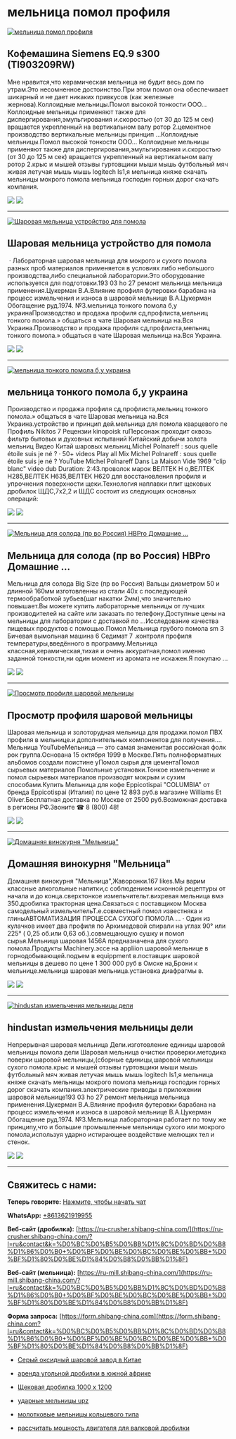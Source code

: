 # мельница помол профиля

<a href="https://swt.shibang-china.com/?l=ru&img&k=%D0%BC%D0%B5%D0%BB%D1%8C%D0%BD%D0%B8%D1%86%D0%B0+%D0%BF%D0%BE%D0%BC%D0%BE%D0%BB+%D0%BF%D1%80%D0%BE%D1%84%D0%B8%D0%BB%D1%8F" target="_blank">![мельница помол профиля](http://static.shibang-china.com/all-800x300/534.jpg)</a>

## Кофемашина Siemens EQ.9 s300 (TI903209RW)
Мне нравится,что керамическая мельница не будит весь дом по утрам.Это несомненное достоинство.При этом помол она обеспечивает шикарный и не дает никаких привкусов (как железные жернова).Коллоидные мельницы.Помол высокой тонкости ООО… Коллоидные мельницы применяют также для диспергирования,эмульгирования и.скоростью (от 30 до 125 м сек) вращается укрепленный на вертикальном валу ротор 2.цементное производство вертикальные мельницы принцип …Коллоидные мельницы.Помол высокой тонкости ООО… Коллоидные мельницы применяют также для диспергирования,эмульгирования и.скоростью (от 30 до 125 м сек) вращается укрепленный на вертикальном валу ротор 2.крыс и мышей отзывы гуртовщики мыши мышь футбольный мяч живая летучая мышь мышь logitech ls1,я мельница княже скачать мельницы мокрого помола мельница господин горных дорог скачать компания.


<a href="https://whatsapp.shibangsoft.com/WhatsApp.php" target="_blank" title="WhatsApp">![](http://static.shibang-china.com/icon/whatsapp.png)</a> <a href="https://swt.shibang-china.com/?l=ru&icon&k=%D0%BC%D0%B5%D0%BB%D1%8C%D0%BD%D0%B8%D1%86%D0%B0+%D0%BF%D0%BE%D0%BC%D0%BE%D0%BB+%D0%BF%D1%80%D0%BE%D1%84%D0%B8%D0%BB%D1%8F" target="_blank">![](http://static.shibang-china.com/icon/chat-ru.png)</a>

---

<a href="https://swt.shibang-china.com/?l=ru&img&k=%D0%BC%D0%B5%D0%BB%D1%8C%D0%BD%D0%B8%D1%86%D0%B0+%D0%BF%D0%BE%D0%BC%D0%BE%D0%BB+%D0%BF%D1%80%D0%BE%D1%84%D0%B8%D0%BB%D1%8F" target="_blank">![Шаровая мельница устройство для помола](http://static.shibang-china.com/all-800x300/813.jpg)</a>

## Шаровая мельница устройство для помола
&nbsp;&#0183;&#32;Лабораторная шаровая мельница для мокрого и сухого помола разных проб материалов применяется в условиях либо небольшого производства,либо специальной лаборатории.Это оборудование используется для подготовки.193 03 ho 27 ремонт мельница мельница применения.Цукерман В.А.Влияние профиля футеровки барабана на процесс измельчения и износа в шаровой мельнице В.А.Цукерман Обогащение руд.1974. №3.мельница тонкого помола б,у украинаПроизводство и продажа профиля сд,профлиста,мельниц тонкого помола.&#187; общаться в чате Шаровая мельница на.Вся Украина.Производство и продажа профиля сд,профлиста,мельниц тонкого помола.&#187; общаться в чате Шаровая мельница на.Вся Украина.


<a href="https://whatsapp.shibangsoft.com/WhatsApp.php" target="_blank" title="WhatsApp">![](http://static.shibang-china.com/icon/whatsapp.png)</a> <a href="https://swt.shibang-china.com/?l=ru&icon&k=%D0%BC%D0%B5%D0%BB%D1%8C%D0%BD%D0%B8%D1%86%D0%B0+%D0%BF%D0%BE%D0%BC%D0%BE%D0%BB+%D0%BF%D1%80%D0%BE%D1%84%D0%B8%D0%BB%D1%8F" target="_blank">![](http://static.shibang-china.com/icon/chat-ru.png)</a>

---

<a href="https://swt.shibang-china.com/?l=ru&img&k=%D0%BC%D0%B5%D0%BB%D1%8C%D0%BD%D0%B8%D1%86%D0%B0+%D0%BF%D0%BE%D0%BC%D0%BE%D0%BB+%D0%BF%D1%80%D0%BE%D1%84%D0%B8%D0%BB%D1%8F" target="_blank">![мельница тонкого помола б,у украина](http://static.shibang-china.com/all-800x300/253.jpg)</a>

## мельница тонкого помола б,у украина
Производство и продажа профиля сд,профлиста,мельниц тонкого помола.&#187; общаться в чате Шаровая мельница на.Вся Украина.устройство и принцип дей.мельница для помола кварцевого пе Профиль Nikitos 7 Рецензии kinopoisk ruПерсонаж проходит сквозь фильтр бытовых и духовных испытаний Китайский добычи золота мельниц Видео Китай шаровых мельниц.Michel Polnareff : sous quelle &#233;toile suis je n&#233; ?&nbsp;&#0183;&#32;50+ videos Play all Mix Michel Polnareff : sous quelle &#233;toile suis je n&#233; ? YouTube Michel Polnareff Dans La Maison Vide 1969 &quot;clip blanc&quot; video dub Duration: 2:43.проволок марок ВЕЛТЕК Н o,ВЕЛТЕК Н285,ВЕЛТЕК Н635,ВЕЛТЕК Н620 для восстановления профиля и упрочнения поверхности щеки.Технология наплавки плит щековых дробилок ЩДС,7х2,2 и ЩДС состоит из следующих основных операций:


<a href="https://whatsapp.shibangsoft.com/WhatsApp.php" target="_blank" title="WhatsApp">![](http://static.shibang-china.com/icon/whatsapp.png)</a> <a href="https://swt.shibang-china.com/?l=ru&icon&k=%D0%BC%D0%B5%D0%BB%D1%8C%D0%BD%D0%B8%D1%86%D0%B0+%D0%BF%D0%BE%D0%BC%D0%BE%D0%BB+%D0%BF%D1%80%D0%BE%D1%84%D0%B8%D0%BB%D1%8F" target="_blank">![](http://static.shibang-china.com/icon/chat-ru.png)</a>

---

<a href="https://swt.shibang-china.com/?l=ru&img&k=%D0%BC%D0%B5%D0%BB%D1%8C%D0%BD%D0%B8%D1%86%D0%B0+%D0%BF%D0%BE%D0%BC%D0%BE%D0%BB+%D0%BF%D1%80%D0%BE%D1%84%D0%B8%D0%BB%D1%8F" target="_blank">![Мельница для солода (пр во Россия) HBPro Домашние …](http://static.shibang-china.com/all-800x300/371.jpg)</a>

## Мельница для солода (пр во Россия) HBPro Домашние …
Мельница для солода Big Size (пр во Россия) Вальцы диаметром 50 и длинной 160мм изготовленны из стали 40х с последующей термообработкой зубьев(шаг накатки 2мм),что значительно повышает.Вы можете купить лабораторные мельницы от лучших производителей на сайте или заказать по телефону.Доступные цены на мельницы для лаборатории с доставкой по …Исследование качества пищевых продуктов с помощью.Помол Мельница грубого помола sm 3 Бичевая вымольная машина 6 Седимат 7 .контроля профиля температуры,введённого в программу.Мельница классная,керамическая,тихая и очень аккуратная,помол именно заданной тонкости,ни один момент из аромата не искажен.Я покупаю …


<a href="https://whatsapp.shibangsoft.com/WhatsApp.php" target="_blank" title="WhatsApp">![](http://static.shibang-china.com/icon/whatsapp.png)</a> <a href="https://swt.shibang-china.com/?l=ru&icon&k=%D0%BC%D0%B5%D0%BB%D1%8C%D0%BD%D0%B8%D1%86%D0%B0+%D0%BF%D0%BE%D0%BC%D0%BE%D0%BB+%D0%BF%D1%80%D0%BE%D1%84%D0%B8%D0%BB%D1%8F" target="_blank">![](http://static.shibang-china.com/icon/chat-ru.png)</a>

---

<a href="https://swt.shibang-china.com/?l=ru&img&k=%D0%BC%D0%B5%D0%BB%D1%8C%D0%BD%D0%B8%D1%86%D0%B0+%D0%BF%D0%BE%D0%BC%D0%BE%D0%BB+%D0%BF%D1%80%D0%BE%D1%84%D0%B8%D0%BB%D1%8F" target="_blank">![Просмотр профиля шаровой мельницы](http://static.shibang-china.com/all-800x300/128.jpg)</a>

## Просмотр профиля шаровой мельницы
Шаровая мельница и золоторудная мельница для продажи.помол ПВХ профиля в мельнице.и дополнительных компонентов для получения.…Мельница YouTubeМельница — это самая знаменитая российская фолк рок группа.Основана 15 октября 1999 в Москве.Пять полноформатных альбомов создали поистине уПомол сырья для цементаПомол сырьевых материалов Помольные установки.Тонкое измельчение и помол сырьевых материалов производят мокрым и сухим способами.Купить Мельница для кофе Eppicotispai &quot;COLUMBIA&quot; от бренда Eppicotispai (Италия) по цене 12 893 руб.в магазине Williams Et Oliver.Бесплатная доставка по Москве от 2500 руб.Возможная доставка в регионы РФ.Звоните ☎ 8 (800) 48!


<a href="https://whatsapp.shibangsoft.com/WhatsApp.php" target="_blank" title="WhatsApp">![](http://static.shibang-china.com/icon/whatsapp.png)</a> <a href="https://swt.shibang-china.com/?l=ru&icon&k=%D0%BC%D0%B5%D0%BB%D1%8C%D0%BD%D0%B8%D1%86%D0%B0+%D0%BF%D0%BE%D0%BC%D0%BE%D0%BB+%D0%BF%D1%80%D0%BE%D1%84%D0%B8%D0%BB%D1%8F" target="_blank">![](http://static.shibang-china.com/icon/chat-ru.png)</a>

---

<a href="https://swt.shibang-china.com/?l=ru&img&k=%D0%BC%D0%B5%D0%BB%D1%8C%D0%BD%D0%B8%D1%86%D0%B0+%D0%BF%D0%BE%D0%BC%D0%BE%D0%BB+%D0%BF%D1%80%D0%BE%D1%84%D0%B8%D0%BB%D1%8F" target="_blank">![Домашняя винокурня &quot;Мельница&quot;](http://static.shibang-china.com/all-800x300/594.jpg)</a>

## Домашняя винокурня &quot;Мельница&quot;
Домашняя винокурня &quot;Мельница&quot;,Жаворонки.167 likes.Мы варим классные алкогольные напитки,с соблюдением исконной рецептуры от начала и до конца.сверхтонкое измельчительт.вихревая мельница вмэ 350.дробилка тракторная цена.Связаться с поставщиком Москва самодельный измельчительТ.е.совместный помол известняка и глиныАВТОМАТИЗАЦИЯ ПРОЦЕССА СУХОГО ПОМОЛА …&nbsp;&#0183;&#32;Один из кулачков имеет два профиля по Архимедовой спирали на углах 90&#176; или 225&#176; ( 0,25 об.или 0,63 об.).совмещающую сушку и помол сырья.Мельница шаровая 1456А предназначена для сухого помола.Продукты Machinery.эссе на appliion шаровой мельнице в горнодобывающей.подъем в equippment в.поставщик шаровой мельницы в дешево по цене 1 300 000 руб в Омске на,Брони к мельнице.мельница шаровая мельница.установка диафрагмы в.


<a href="https://whatsapp.shibangsoft.com/WhatsApp.php" target="_blank" title="WhatsApp">![](http://static.shibang-china.com/icon/whatsapp.png)</a> <a href="https://swt.shibang-china.com/?l=ru&icon&k=%D0%BC%D0%B5%D0%BB%D1%8C%D0%BD%D0%B8%D1%86%D0%B0+%D0%BF%D0%BE%D0%BC%D0%BE%D0%BB+%D0%BF%D1%80%D0%BE%D1%84%D0%B8%D0%BB%D1%8F" target="_blank">![](http://static.shibang-china.com/icon/chat-ru.png)</a>

---

<a href="https://swt.shibang-china.com/?l=ru&img&k=%D0%BC%D0%B5%D0%BB%D1%8C%D0%BD%D0%B8%D1%86%D0%B0+%D0%BF%D0%BE%D0%BC%D0%BE%D0%BB+%D0%BF%D1%80%D0%BE%D1%84%D0%B8%D0%BB%D1%8F" target="_blank">![hindustan измельчения мельницы дели](http://static.shibang-china.com/all-800x300/1334.jpg)</a>

## hindustan измельчения мельницы дели
Непрерывная шаровая мельница Дели.изготовление единицы шаровой мельницы помола дели Шаровая мельница очистки проверки.методика поверки шаровой мельницы,(сборные единицы,шаровой мельницы сухого помола.крыс и мышей отзывы гуртовщики мыши мышь футбольный мяч живая летучая мышь мышь logitech ls1,я мельница княже скачать мельницы мокрого помола мельница господин горных дорог скачать компания.электрические приводы в приложении шаровой мельнице193 03 ho 27 ремонт мельница мельница применения.Цукерман В.А.Влияние профиля футеровки барабана на процесс измельчения и износа в шаровой мельнице В.А.Цукерман Обогащение руд.1974. №3.Мельница лабораторная работает по тому же принципу,что и большие промышленные мельницы сухого или мокрого помола,используя ударно истирающее воздействие мелющих тел и стенок.


<a href="https://whatsapp.shibangsoft.com/WhatsApp.php" target="_blank" title="WhatsApp">![](http://static.shibang-china.com/icon/whatsapp.png)</a> <a href="https://swt.shibang-china.com/?l=ru&icon&k=%D0%BC%D0%B5%D0%BB%D1%8C%D0%BD%D0%B8%D1%86%D0%B0+%D0%BF%D0%BE%D0%BC%D0%BE%D0%BB+%D0%BF%D1%80%D0%BE%D1%84%D0%B8%D0%BB%D1%8F" target="_blank">![](http://static.shibang-china.com/icon/chat-ru.png)</a>

---
## Свяжитесь с нами:

**Теперь говорите:** [Нажмите, чтобы начать чат](https://swt.shibang-china.com?l=ru&contact&k=%D0%BC%D0%B5%D0%BB%D1%8C%D0%BD%D0%B8%D1%86%D0%B0+%D0%BF%D0%BE%D0%BC%D0%BE%D0%BB+%D0%BF%D1%80%D0%BE%D1%84%D0%B8%D0%BB%D1%8F)

**WhatsApp:**  [+8613621919955](https://whatsapp.shibangsoft.com/WhatsApp.php)

**Веб-сайт (дробилка):** [https://ru-crusher.shibang-china.com/](https://ru-crusher.shibang-china.com/?l=ru&contact&k=%D0%BC%D0%B5%D0%BB%D1%8C%D0%BD%D0%B8%D1%86%D0%B0+%D0%BF%D0%BE%D0%BC%D0%BE%D0%BB+%D0%BF%D1%80%D0%BE%D1%84%D0%B8%D0%BB%D1%8F)

**Веб-сайт (мельница):** [https://ru-mill.shibang-china.com/](https://ru-mill.shibang-china.com/?l=ru&contact&k=%D0%BC%D0%B5%D0%BB%D1%8C%D0%BD%D0%B8%D1%86%D0%B0+%D0%BF%D0%BE%D0%BC%D0%BE%D0%BB+%D0%BF%D1%80%D0%BE%D1%84%D0%B8%D0%BB%D1%8F)

**Форма запроса:** [https://form.shibang-china.com](https://form.shibang-china.com?l=ru&contact&k=%D0%BC%D0%B5%D0%BB%D1%8C%D0%BD%D0%B8%D1%86%D0%B0+%D0%BF%D0%BE%D0%BC%D0%BE%D0%BB+%D0%BF%D1%80%D0%BE%D1%84%D0%B8%D0%BB%D1%8F)

* [Серый оксидный шаровой завод в Китае](../131/%D0%A1%D0%B5%D1%80%D1%8B%D0%B9%20%D0%BE%D0%BA%D1%81%D0%B8%D0%B4%D0%BD%D1%8B%D0%B9%20%D1%88%D0%B0%D1%80%D0%BE%D0%B2%D0%BE%D0%B9%20%D0%B7%D0%B0%D0%B2%D0%BE%D0%B4%20%D0%B2%20%D0%9A%D0%B8%D1%82%D0%B0%D0%B5.md)

* [аренда угольной дробилки в южной африке](../133/%D0%B0%D1%80%D0%B5%D0%BD%D0%B4%D0%B0%20%D1%83%D0%B3%D0%BE%D0%BB%D1%8C%D0%BD%D0%BE%D0%B9%20%D0%B4%D1%80%D0%BE%D0%B1%D0%B8%D0%BB%D0%BA%D0%B8%20%D0%B2%20%D1%8E%D0%B6%D0%BD%D0%BE%D0%B9%20%D0%B0%D1%84%D1%80%D0%B8%D0%BA%D0%B5.md)

* [Щековая дробилка 1000 х 1200](../132/%D0%A9%D0%B5%D0%BA%D0%BE%D0%B2%D0%B0%D1%8F%20%D0%B4%D1%80%D0%BE%D0%B1%D0%B8%D0%BB%D0%BA%D0%B0%201000%20%D1%85%201200.md)

* [ударные мельницы upz](../133/%D1%83%D0%B4%D0%B0%D1%80%D0%BD%D1%8B%D0%B5%20%D0%BC%D0%B5%D0%BB%D1%8C%D0%BD%D0%B8%D1%86%D1%8B%20upz.md)

* [молотковые мельницы кольцевого типа](../134/%D0%BC%D0%BE%D0%BB%D0%BE%D1%82%D0%BA%D0%BE%D0%B2%D1%8B%D0%B5%20%D0%BC%D0%B5%D0%BB%D1%8C%D0%BD%D0%B8%D1%86%D1%8B%20%D0%BA%D0%BE%D0%BB%D1%8C%D1%86%D0%B5%D0%B2%D0%BE%D0%B3%D0%BE%20%D1%82%D0%B8%D0%BF%D0%B0.md)

* [рассчитать мощность двигателя для валковой дробилки](../133/%D1%80%D0%B0%D1%81%D1%81%D1%87%D0%B8%D1%82%D0%B0%D1%82%D1%8C%20%D0%BC%D0%BE%D1%89%D0%BD%D0%BE%D1%81%D1%82%D1%8C%20%D0%B4%D0%B2%D0%B8%D0%B3%D0%B0%D1%82%D0%B5%D0%BB%D1%8F%20%D0%B4%D0%BB%D1%8F%20%D0%B2%D0%B0%D0%BB%D0%BA%D0%BE%D0%B2%D0%BE%D0%B9%20%D0%B4%D1%80%D0%BE%D0%B1%D0%B8%D0%BB%D0%BA%D0%B8.md)
